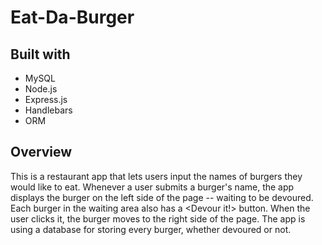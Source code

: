 # Eat-Da-Burger

<!-- [Click here](https://pure-retreat-37688.herokuapp.com/) to launch this project on Heroku. -->

## Built with

* MySQL
* Node.js
* Express.js
* Handlebars
* ORM

## Overview

This is a restaurant app that lets users input the names of burgers they would like to eat. Whenever a user submits a burger's name, the app displays the burger on the left side of the page -- waiting to be devoured. Each burger in the waiting area also has a <Devour it!> button. When the user clicks it, the burger moves to the right side of the page. The app is using a database for storing every burger, whether devoured or not.